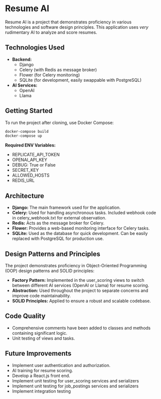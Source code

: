 # Resume AI

Resume AI is a project that demonstrates proficiency in various technologies and software design principles. This application uses _very_ rudimentary AI to analyze and score resumes.

## Technologies Used

- **Backend:**
  - Django
  - Celery (with Redis as message broker)
  - Flower (for Celery monitoring)
  - SQLite (for development, easily swappable with PostgreSQL)
- **AI Services:**
  - OpenAI
  - Llama

## Getting Started

To run the project after cloning, use Docker Compose:

```bash
docker-compose build
docker-compose up
```

**Required ENV Variables:**

- REPLICATE_API_TOKEN
- OPENAI_API_KEY
- DEBUG: True or False
- SECRET_KEY
- ALLOWED_HOSTS
- REDIS_URL

## Architecture

- **Django:** The main framework used for the application.
- **Celery:** Used for handling asynchronous tasks. Included webhook code in celery_webhook.txt for external observation.
- **Redis:** Acts as the message broker for Celery.
- **Flower:** Provides a web-based monitoring interface for Celery tasks.
- **SQLite:** Used as the database for quick development. Can be easily replaced with PostgreSQL for production use.

## Design Patterns and Principles

The project demonstrates proficiency in Object-Oriented Programming (OOP) design patterns and SOLID principles:

- **Factory Pattern:** Implemented in the user_scoring views to switch between different AI services (OpenAI or Llama) for resume scoring.
- **Abstraction:** Used throughout the project to separate concerns and improve code maintainability.
- **SOLID Principles:** Applied to ensure a robust and scalable codebase.

## Code Quality

- Comprehensive comments have been added to classes and methods containing significant logic.
- Unit testing of views and tasks.

## Future Improvements

- Implement user authentication and authorization.
- AI training for resume scoring.
- Develop a React.js front end.
- Implement unit testing for user_scoring services and serializers
- Implement unit testing for job_postings services and serializers
- Implement integration testing
